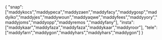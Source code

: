 {
  "snap":  ["maddykocs","maddypeca","maddyzaen","maddyfacy","maddygosp","maddyiko","maddyjes","maddywoun","maddyaqwe","maddyfees","maddyyory","maddyjoms","maddyopp","maddyremos ","maddyfany"],
  "insta": ["maddykaar","maddyfaza","maddyfaza","maddykaar","maddyroor"],
  "tele":  ["maddyfarn","maddygon","maddyhars","maddyhars","maddygon"]
}
